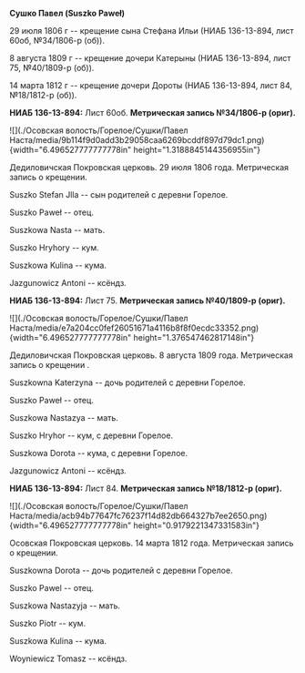 **Сушко Павел (Suszko Paweł)**

29 июля 1806 г -- крещение сына Стефана Ильи (НИАБ 136-13-894, лист
60об, №34/1806-р (об)).

8 августа 1809 г -- крещение дочери Катерыны (НИАБ 136-13-894, лист 75,
№40/1809-р (об)).

14 марта 1812 г -- крещение дочери Дороты (НИАБ 136-13-894, лист 84,
№18/1812-р (об)).

**НИАБ 136-13-894:** Лист 60об. **Метрическая запись №34/1806-р
(ориг).**

![](./Осовская волость/Горелое/Сушки/Павел Наста/media/9b114f9d0add3b29058caa6269bcddf897d79dc1.png){width="6.496527777777778in"
height="1.3188845144356955in"}

Дедиловичская Покровская церковь. 29 июля 1806 года. Метрическая запись
о крещении.

Suszko Stefan Jlla -- сын родителей с деревни Горелое.

Suszko Paweł -- отец.

Suszkowa Nasta -- мать.

Suszko Hryhory -- кум.

Suszkowa Kulina -- кума.

Jazgunowicz Antoni -- ксёндз.

**НИАБ 136-13-894:** Лист 75. **Метрическая запись №40/1809-р (ориг).**

![](./Осовская волость/Горелое/Сушки/Павел Наста/media/e7a204cc0fef26051671a4116b8f8f0ecdc33352.png){width="6.496527777777778in"
height="1.376547462817148in"}

Дедиловичская Покровская церковь. 8 августа 1809 года. Метрическая
запись о крещении .

Suszkowna Katerzyna -- дочь родителей с деревни Горелое.

Suszko Paweł -- отец.

Suszkowa Nastazya -- мать.

Suszko Hryhor -- кум, с деревни Горелое.

Suszkowa Dorota -- кума, с деревни Горелое.

Jazgunowicz Antoni -- ксёндз.

**НИАБ 136-13-894:** Лист 84. **Метрическая запись №18/1812-р (ориг).**

![](./Осовская волость/Горелое/Сушки/Павел Наста/media/acb94b77647fc76237f14d82db664327b7ee2650.png){width="6.496527777777778in"
height="0.9179221347331583in"}

Осовская Покровская церковь. 14 марта 1812 года. Метрическая запись о
крещении.

Suszkowna Dorota -- дочь родителей с деревни Горелое.

Suszko Pawel -- отец.

Suszkowa Nastazyja -- мать.

Suszko Piotr -- кум.

Suszkowa Kulina -- кума.

Woyniewicz Tomasz -- ксёндз.
